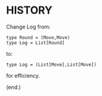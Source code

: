 # HISTORY

Change Log from:

    type Round = (Move,Move)
    type Log = List[Round]

to:

    type Log = (List[Move],List[Move])

for efficiency.

(end.)
